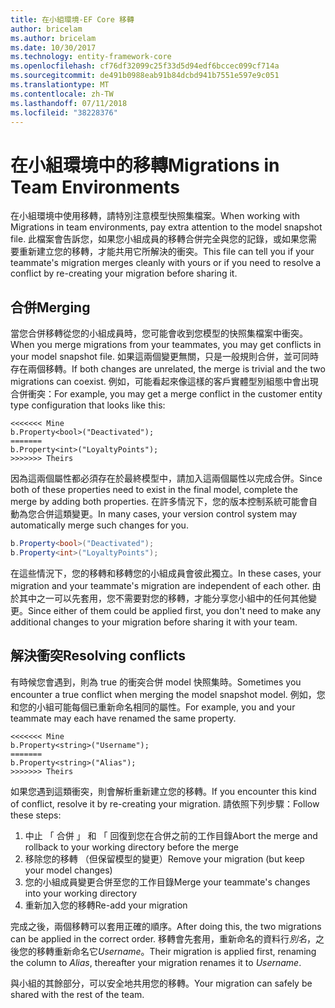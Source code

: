 ```yaml
---
title: 在小組環境-EF Core 移轉
author: bricelam
ms.author: bricelam
ms.date: 10/30/2017
ms.technology: entity-framework-core
ms.openlocfilehash: cf76df32099c25f33d5d94edf6bccec099cf714a
ms.sourcegitcommit: de491b0988eab91b84dcbd941b7551e597e9c051
ms.translationtype: MT
ms.contentlocale: zh-TW
ms.lasthandoff: 07/11/2018
ms.locfileid: "38228376"
---
```

<a name="migrations-in-team-environments"></a><span data-ttu-id="e9db8-102">在小組環境中的移轉</span><span class="sxs-lookup"><span data-stu-id="e9db8-102">Migrations in Team Environments</span></span>
===============================
<span data-ttu-id="e9db8-103">在小組環境中使用移轉，請特別注意模型快照集檔案。</span><span class="sxs-lookup"><span data-stu-id="e9db8-103">When working with Migrations in team environments, pay extra attention to the model snapshot file.</span></span> <span data-ttu-id="e9db8-104">此檔案會告訴您，如果您小組成員的移轉合併完全與您的記錄，或如果您需要重新建立您的移轉，才能共用它所解決的衝突。</span><span class="sxs-lookup"><span data-stu-id="e9db8-104">This file can tell you if your teammate's migration merges cleanly with yours or if you need to resolve a conflict by re-creating your migration before sharing it.</span></span>

<a name="merging"></a><span data-ttu-id="e9db8-105">合併</span><span class="sxs-lookup"><span data-stu-id="e9db8-105">Merging</span></span>
-------
<span data-ttu-id="e9db8-106">當您合併移轉從您的小組成員時，您可能會收到您模型的快照集檔案中衝突。</span><span class="sxs-lookup"><span data-stu-id="e9db8-106">When you merge migrations from your teammates, you may get conflicts in your model snapshot file.</span></span> <span data-ttu-id="e9db8-107">如果這兩個變更無關，只是一般規則合併，並可同時存在兩個移轉。</span><span class="sxs-lookup"><span data-stu-id="e9db8-107">If both changes are unrelated, the merge is trivial and the two migrations can coexist.</span></span> <span data-ttu-id="e9db8-108">例如，可能看起來像這樣的客戶實體型別組態中會出現合併衝突：</span><span class="sxs-lookup"><span data-stu-id="e9db8-108">For example, you may get a merge conflict in the customer entity type configuration that looks like this:</span></span>

    <<<<<<< Mine
    b.Property<bool>("Deactivated");
    =======
    b.Property<int>("LoyaltyPoints");
    >>>>>>> Theirs

<span data-ttu-id="e9db8-109">因為這兩個屬性都必須存在於最終模型中，請加入這兩個屬性以完成合併。</span><span class="sxs-lookup"><span data-stu-id="e9db8-109">Since both of these properties need to exist in the final model, complete the merge by adding both properties.</span></span> <span data-ttu-id="e9db8-110">在許多情況下，您的版本控制系統可能會自動為您合併這類變更。</span><span class="sxs-lookup"><span data-stu-id="e9db8-110">In many cases, your version control system may automatically merge such changes for you.</span></span>

``` csharp
b.Property<bool>("Deactivated");
b.Property<int>("LoyaltyPoints");
```

<span data-ttu-id="e9db8-111">在這些情況下，您的移轉和移轉您的小組成員會彼此獨立。</span><span class="sxs-lookup"><span data-stu-id="e9db8-111">In these cases, your migration and your teammate's migration are independent of each other.</span></span> <span data-ttu-id="e9db8-112">由於其中之一可以先套用，您不需要對您的移轉，才能分享您小組中的任何其他變更。</span><span class="sxs-lookup"><span data-stu-id="e9db8-112">Since either of them could be applied first, you don't need to make any additional changes to your migration before sharing it with your team.</span></span>

<a name="resolving-conflicts"></a><span data-ttu-id="e9db8-113">解決衝突</span><span class="sxs-lookup"><span data-stu-id="e9db8-113">Resolving conflicts</span></span>
-------------------
<span data-ttu-id="e9db8-114">有時候您會遇到，則為 true 的衝突合併 model 快照集時。</span><span class="sxs-lookup"><span data-stu-id="e9db8-114">Sometimes you encounter a true conflict when merging the model snapshot model.</span></span> <span data-ttu-id="e9db8-115">例如，您和您的小組可能每個已重新命名相同的屬性。</span><span class="sxs-lookup"><span data-stu-id="e9db8-115">For example, you and your teammate may each have renamed the same property.</span></span>

    <<<<<<< Mine
    b.Property<string>("Username");
    =======
    b.Property<string>("Alias");
    >>>>>>> Theirs

<span data-ttu-id="e9db8-116">如果您遇到這類衝突，則會解析重新建立您的移轉。</span><span class="sxs-lookup"><span data-stu-id="e9db8-116">If you encounter this kind of conflict, resolve it by re-creating your migration.</span></span> <span data-ttu-id="e9db8-117">請依照下列步驟：</span><span class="sxs-lookup"><span data-stu-id="e9db8-117">Follow these steps:</span></span>

1. <span data-ttu-id="e9db8-118">中止 「 合併 」 和 「 回復到您在合併之前的工作目錄</span><span class="sxs-lookup"><span data-stu-id="e9db8-118">Abort the merge and rollback to your working directory before the merge</span></span>
2. <span data-ttu-id="e9db8-119">移除您的移轉 （但保留模型的變更）</span><span class="sxs-lookup"><span data-stu-id="e9db8-119">Remove your migration (but keep your model changes)</span></span>
3. <span data-ttu-id="e9db8-120">您的小組成員變更合併至您的工作目錄</span><span class="sxs-lookup"><span data-stu-id="e9db8-120">Merge your teammate's changes into your working directory</span></span>
4. <span data-ttu-id="e9db8-121">重新加入您的移轉</span><span class="sxs-lookup"><span data-stu-id="e9db8-121">Re-add your migration</span></span>

<span data-ttu-id="e9db8-122">完成之後，兩個移轉可以套用正確的順序。</span><span class="sxs-lookup"><span data-stu-id="e9db8-122">After doing this, the two migrations can be applied in the correct order.</span></span> <span data-ttu-id="e9db8-123">移轉會先套用，重新命名的資料行*別名*，之後您的移轉重新命名它*Username*。</span><span class="sxs-lookup"><span data-stu-id="e9db8-123">Their migration is applied first, renaming the column to *Alias*, thereafter your migration renames it to *Username*.</span></span>

<span data-ttu-id="e9db8-124">與小組的其餘部分，可以安全地共用您的移轉。</span><span class="sxs-lookup"><span data-stu-id="e9db8-124">Your migration can safely be shared with the rest of the team.</span></span>
